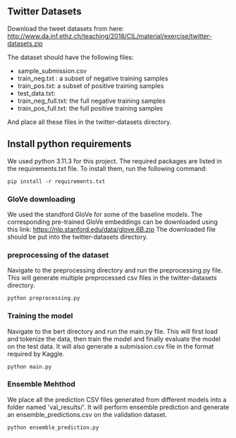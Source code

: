 ## Twitter  Datasets

Download the tweet datasets from here:
http://www.da.inf.ethz.ch/teaching/2018/CIL/material/exercise/twitter-datasets.zip


The dataset should have the following files:
- sample_submission.csv
- train_neg.txt :  a subset of negative training samples
- train_pos.txt: a subset of positive training samples
- test_data.txt:
- train_neg_full.txt: the full negative training samples
- train_pos_full.txt: the full positive training samples

And place all these files in the twitter-datasets directory.


## Install python requirements

We used python 3.11.3 for this project. The required packages are listed in the requirements.txt file. To install them, run the following command:

``` 
pip install -r requirements.txt
```
### GloVe downloading

We used the standford GloVe for some of the baseline models. The corresponding pre-trained GloVe embeddings can be downloaded using this link:
https://nlp.stanford.edu/data/glove.6B.zip
The downloaded file should be put into the twitter-datasets directory.

### preprocessing of the dataset

Navigate to the preprocessing directory and run the preprocessing.py file.
This will generate multiple preprocessed csv files in the twitter-datasets directory.

```
python preprocessing.py
```

### Training the model

Navigate to the bert directory and run the main.py file.
This will first load and tokenize the data, then train the model and finally evaluate the model on the test data.
It will also generate a submission.csv file in the format required by Kaggle.

```
python main.py
```

### Ensemble Mehthod
We place all the prediction CSV files generated from different models into a folder named 'val_results/'. It will perform ensemble prediction and generate an ensemble_predictions.csv on the validation dataset.

```
python ensemble_prediction.py
```
